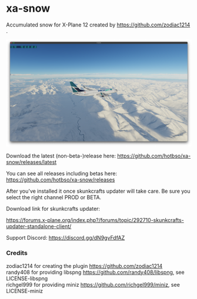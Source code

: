 # xa-snow

Accumulated snow for X-Plane 12 created by https://github.com/zodiac1214 .

![Image](https://github.com/hotbso/xa-snow/blob/main/images/Screenshot2024-01-18at2_15_48PM.png)

Download the latest (non-beta-)release here:   https://github.com/hotbso/xa-snow/releases/latest

You can see all releases including betas here: https://github.com/hotbso/xa-snow/releases

After you've installed it once skunkcrafts updater will take care.
Be sure you select the right channel PROD or BETA.

Download link for skunkcrafts updater:

https://forums.x-plane.org/index.php?/forums/topic/292710-skunkcrafts-updater-standalone-client/

Support Discord: https://discord.gg/dN9gvFdfAZ

### Credits
zodiac1214 for creating the plugin https://github.com/zodiac1214 \
randy408 for providing libspng https://github.com/randy408/libspng, see LICENSE-libspng\
richgel999 for providing miniz https://github.com/richgel999/miniz, see LICENSE-miniz

